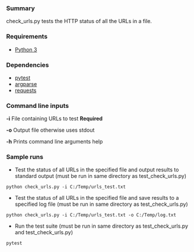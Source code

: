 ### Summary

check_urls.py tests the HTTP status of all the URLs in a file.

### Requirements
* [Python 3](https://www.python.org/download/releases/3.0/)

### Dependencies
* [pytest](https://docs.pytest.org/en/latest/)
* [argparse](https://docs.python.org/3/library/argparse.html)
* [requests](http://docs.python-requests.org/en/master/)

### Command line inputs

**-i** File containing URLs to test **Required**

**-o** Output file otherwise uses stdout

**-h** Prints command line arguments help

### Sample runs

* Test the status of all URLs in the specified file and output results to standard output (must be run in same directory as test_check_urls.py)
```
python check_urls.py -i C:/Temp/urls_test.txt
```

* Test the status of all URLs in the specified file and save results to a specified log file (must be run in same directory as test_check_urls.py)
```
python check_urls.py -i C:/Temp/urls_test.txt -o C:/Temp/log.txt
```

* Run the test suite (must be run in same directory as test_check_urls.py and test_check_urls.py)
```
pytest
```
